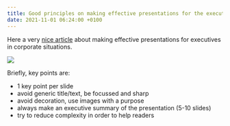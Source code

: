 ```yaml
---
title: Good principles on making effective presentations for the executive in a corporate world
date: 2021-11-01 06:24:00 +0100
---
```




Here a very [nice article](https://seomba.substack.com/p/good-slides-reduce-complexity) about making effective presentations for executives in corporate situations.

![](/assets/log/n252_https___bucketeer-e05bbc84-baa3-437e-9518-adb32be77984.s3.amazonaws.com_public_images_40779e0d-01c5-45a8-844b-729b7c8cf50d_1640x1234.png)

Briefly, key points are:

- 1 key point per slide
- avoid generic title/text, be focussed and sharp
- avoid decoration, use images with a purpose
- always make an executive summary of the presentation (5-10 slides)
- try to reduce complexity in order to help readers

